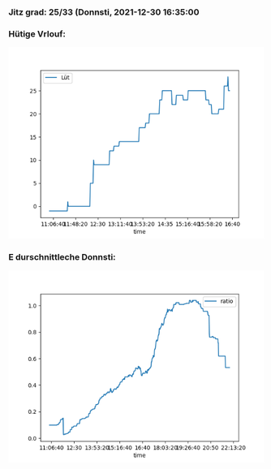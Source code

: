 ### Jitz grad: 25/33 (Donnsti, 2021-12-30 16:35:00

### Hütige Vrlouf:
![Graph](Today.png)

### E durschnittleche Donnsti:
![Graph](Donnsti.png)